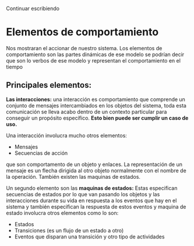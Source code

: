 Continuar escribiendo

# Elementos de comportamiento

Nos mostraran el accionar de nuestro sistema.
Los elementos de comportamiento son las partes dinámicas de ese modelo se podrían decir
que son lo verbos de ese modelo y representan el comportamiento en el tiempo

## Principales elementos:

**Las interacciones:** una interacción es comportamiento que comprende un conjunto de mensajes
intercambiados en los objetos del sistema, toda esta comunicación se lleva acabo dentro de un contexto
particular para conseguir un propósito específico. **Esto bien puede ser cumplir un caso de uso.**

Una interacción involucra mucho otros elementos:

- Mensajes
- Secuencias de acción

que son comportamento de un objeto y enlaces. La representación de un mensaje es un flecha dirigida al
otro objeto normalmente con el nombre de la operación. También existen las maquinas de estados.

Un segundo elemento son las **maquinas de estados:**
Estas especifican secuencias de estados por lo que van pasando los objetos y las interacciones durante su vida
en respuesta a los eventos que hay en el sistema y también especifican la respuesta de estos eventos y maquina de estado
involucra otros elementos como lo son:

- Estados
- Transiciones (es un flujo de un estado a otro)
- Eventos que disparan una transición y otro tipo de actividades
